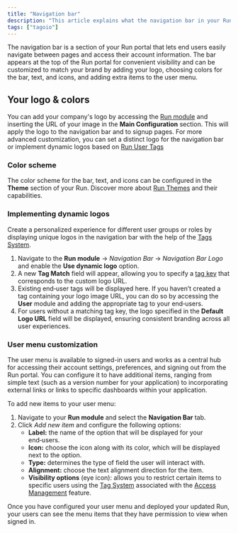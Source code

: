 ```yaml
---
title: "Navigation bar"
description: "This article explains what the navigation bar in your Run portal is, where it appears, and how to customize its logo and colors to match your brand."
tags: ["tagoio"]
---
```

The navigation bar is a section of your Run portal that lets end users easily navigate between pages and access their account information. The bar appears at the top of the Run portal for convenient visibility and can be customized to match your brand by adding your logo, choosing colors for the bar, text, and icons, and adding extra items to the user menu.

<!-- Image placeholder removed for build -->

## Your logo & colors

You can add your company's logo by accessing the [Run module](https://admin.tago.io/run) and inserting the URL of your image in the **Main Configuration** section. This will apply the logo to the navigation bar and to signup pages. For more advanced customization, you can set a distinct logo for the navigation bar or implement dynamic logos based on [Run User Tags](/tagoio/getting-started/tags-system.md)

### Color scheme

The color scheme for the bar, text, and icons can be configured in the **Theme** section of your Run. Discover more about [Run Themes](/tagoio/tagorun/getting-started/run-theme.md) and their capabilities.

### Implementing dynamic logos

Create a personalized experience for different user groups or roles by displaying unique logos in the navigation bar with the help of the [Tags System](/tagoio/getting-started/tags-system.md).

1.  Navigate to the **Run module** → *Navigation Bar* → *Navigation Bar Logo* and enable the **Use dynamic logo** option.
2.  A new **Tag Match** field will appear, allowing you to specify a [tag key](/tagoio/getting-started/tags-system.md) that corresponds to the custom logo URL.
3.  Existing end‑user tags will be displayed here. If you haven’t created a tag containing your logo image URL, you can do so by accessing the **User** module and adding the appropriate tag to your end‑users.
4.  For users without a matching tag key, the logo specified in the **Default Logo URL** field will be displayed, ensuring consistent branding across all user experiences.

### User menu customization

The user menu is available to signed-in users and works as a central hub for accessing their account settings, preferences, and signing out from the Run portal. You can configure it to have additional items, ranging from simple text (such as a version number for your application) to incorporating external links or links to specific dashboards within your application.

To add new items to your user menu:

1.  Navigate to your **Run module** and select the **Navigation Bar** tab.
2.  Click *Add new item* and configure the following options:
    - **Label:** the name of the option that will be displayed for your end‑users.
    - **Icon:** choose the icon along with its color, which will be displayed next to the option.
    - **Type:** determines the type of field the user will interact with.
    - **Alignment:** choose the text alignment direction for the item.
    - **Visibility options** (eye icon): allows you to restrict certain items to specific users using the [Tag System](/tagoio/getting-started/tags-system.md) associated with the [Access Management](/docs/tagoio/tagorun/access-management/) feature.

Once you have configured your user menu and deployed your updated Run, your users can see the menu items that they have permission to view when signed in.